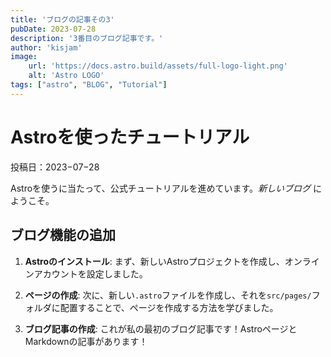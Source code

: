 ```yaml
---
title: 'ブログの記事その3'
pubDate: 2023-07-28
description: '3番目のブログ記事です。'
author: 'kisjam'
image: 
	url: 'https://docs.astro.build/assets/full-logo-light.png'
	alt: 'Astro LOGO'
tags: ["astro", "BLOG", "Tutorial"]
---
```


# Astroを使ったチュートリアル

投稿日：2023−07−28

Astroを使うに当たって、公式チュートリアルを進めています。_新しいブログ_ にようこそ。

## ブログ機能の追加

1. **Astroのインストール**: まず、新しいAstroプロジェクトを作成し、オンラインアカウントを設定しました。

2. **ページの作成**: 次に、新しい`.astro`ファイルを作成し、それを`src/pages/`フォルダに配置することで、ページを作成する方法を学びました。

3. **ブログ記事の作成**: これが私の最初のブログ記事です！AstroページとMarkdownの記事があります！
